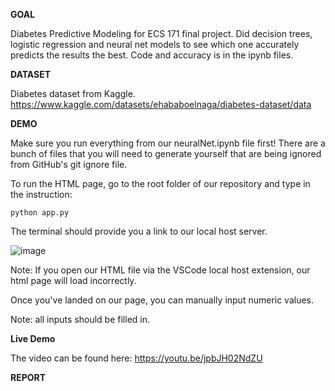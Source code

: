 **GOAL**

Diabetes Predictive Modeling for ECS 171 final project. Did decision trees, logistic regression and neural net models to see which one accurately predicts the results the best. Code and accuracy is in the ipynb files.

**DATASET**

Diabetes dataset from Kaggle. https://www.kaggle.com/datasets/ehababoelnaga/diabetes-dataset/data

**DEMO**

Make sure you run everything from our neuralNet.ipynb file first! There are a bunch of files that you will need to generate yourself that are being ignored from GitHub's git ignore file. 

To run the HTML page, go to the root folder of our repository and type in the instruction:

```
python app.py
```

The terminal should provide you a link to our local host server.

![image](https://github.com/ryan-fouzdar/ECS-171-Final-Project/assets/72287521/14332617-b0a0-4f27-acf0-ae05ef79825c)


Note: If you open our HTML file via the VSCode local host extension, our html page will load incorrectly. 

Once you've landed on our page, you can manually input numeric values. 

Note: all inputs should be filled in. 

**Live Demo**

The video can be found here: https://youtu.be/jpbJH02NdZU

**REPORT**


